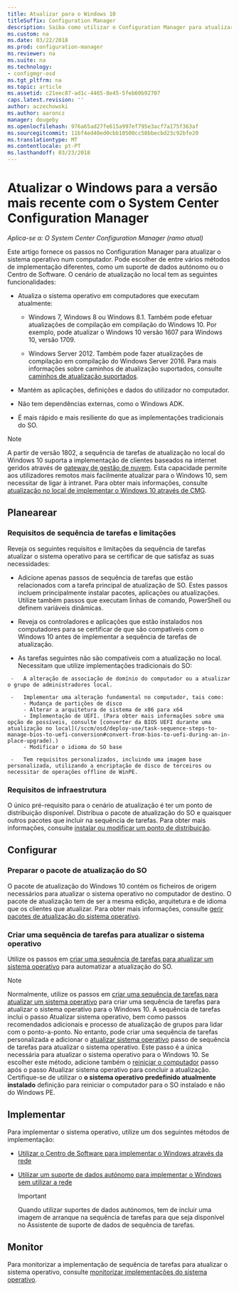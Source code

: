 ```yaml
---
title: Atualizar para o Windows 10
titleSuffix: Configuration Manager
description: Saiba como utilizar o Configuration Manager para atualizar o sistema operativo do Windows 7 ou posterior para Windows 10.
ms.custom: na
ms.date: 03/22/2018
ms.prod: configuration-manager
ms.reviewer: na
ms.suite: na
ms.technology:
- configmgr-osd
ms.tgt_pltfrm: na
ms.topic: article
ms.assetid: c21eec87-ad1c-4465-8e45-5feb60b92707
caps.latest.revision: ''
author: aczechowski
ms.author: aaroncz
manager: dougeby
ms.openlocfilehash: 976a65ad27fe615a997ef795e3acf7a175f363af
ms.sourcegitcommit: 11bf4ed40ed0cbb10500cc58bbecbd23c92bfe20
ms.translationtype: MT
ms.contentlocale: pt-PT
ms.lasthandoff: 03/23/2018
---
```

# <a name="upgrade-windows-to-the-latest-version-with-system-center-configuration-manager"></a>Atualizar o Windows para a versão mais recente com o System Center Configuration Manager

*Aplica-se a: O System Center Configuration Manager (ramo atual)*

Este artigo fornece os passos no Configuration Manager para atualizar o sistema operativo num computador. Pode escolher de entre vários métodos de implementação diferentes, como um suporte de dados autónomo ou o Centro de Software. O cenário de atualização no local tem as seguintes funcionalidades:  

-   Atualiza o sistema operativo em computadores que executam atualmente:
    - Windows 7, Windows 8 ou Windows 8.1. Também pode efetuar atualizações de compilação em compilação do Windows 10. Por exemplo, pode atualizar o Windows 10 versão 1607 para Windows 10, versão 1709.  
    
    - Windows Server 2012. Também pode fazer atualizações de compilação em compilação do Windows Server 2016. Para mais informações sobre caminhos de atualização suportados, consulte [caminhos de atualização suportados](https://docs.microsoft.com/windows-server/get-started/supported-upgrade-paths#upgrading-previous-retail-versions-of-windows-server-to-windows-server-2016).    

-   Mantém as aplicações, definições e dados do utilizador no computador.  

-   Não tem dependências externas, como o Windows ADK.  

-   É mais rápido e mais resiliente do que as implementações tradicionais do SO.  


> [!Note]  
> A partir de versão 1802, a sequência de tarefas de atualização no local do Windows 10 suporta a implementação de clientes baseados na internet geridos através de [gateway de gestão de nuvem](/sccm/core/clients/manage/plan-cloud-management-gateway). Esta capacidade permite aos utilizadores remotos mais facilmente atualizar para o Windows 10, sem necessitar de ligar à intranet. Para obter mais informações, consulte [atualização no local de implementar o Windows 10 através de CMG](/sccm/osd/deploy-use/manage-task-sequences-to-automate-tasks#deploy-windows-10-in-place-upgrade-via-cmg). <!-- 1357149 -->



##  <a name="BKMK_Plan"></a> Planearear  

### <a name="task-sequence-requirements-and-limitations"></a>Requisitos de sequência de tarefas e limitações

Reveja os seguintes requisitos e limitações da sequência de tarefas atualizar o sistema operativo para se certificar de que satisfaz as suas necessidades:  

  -   Adicione apenas passos de sequência de tarefas que estão relacionados com a tarefa principal de atualização de SO. Estes passos incluem principalmente instalar pacotes, aplicações ou atualizações. Utilize também passos que executam linhas de comando, PowerShell ou definem variáveis dinâmicas.  

  -   Reveja os controladores e aplicações que estão instalados nos computadores para se certificar de que são compatíveis com o Windows 10 antes de implementar a sequência de tarefas de atualização.  

  -   As tarefas seguintes não são compatíveis com a atualização no local. Necessitam que utilize implementações tradicionais do SO:  

     -   A alteração de associação de domínio do computador ou a atualizar o grupo de administradores local.  

     -   Implementar uma alteração fundamental no computador, tais como: 
         - Mudança de partições de disco
         - Alterar a arquitetura de sistema de x86 para x64
         - Implementação de UEFI. (Para obter mais informações sobre uma opção de possíveis, consulte [converter da BIOS UEFI durante uma atualização no local](/sccm/osd/deploy-use/task-sequence-steps-to-manage-bios-to-uefi-conversion#convert-from-bios-to-uefi-during-an-in-place-upgrade).)
         - Modificar o idioma do SO base  

     -   Tem requisitos personalizados, incluindo uma imagem base personalizada, utilizando a encriptação de disco de terceiros ou necessitar de operações offline de WinPE.  

### <a name="infrastructure-requirements"></a>Requisitos de infraestrutura  

O único pré-requisito para o cenário de atualização é ter um ponto de distribuição disponível. Distribua o pacote de atualização do SO e quaisquer outros pacotes que incluir na sequência de tarefas. Para obter mais informações, consulte [instalar ou modificar um ponto de distribuição](../../core/servers/deploy/configure/install-and-configure-distribution-points.md).



##  <a name="BKMK_Configure"></a> Configurar  

### <a name="prepare-the-os-upgrade-package"></a>Preparar o pacote de atualização do SO  

  O pacote de atualização do Windows 10 contém os ficheiros de origem necessários para atualizar o sistema operativo no computador de destino. O pacote de atualização tem de ser a mesma edição, arquitetura e de idioma que os clientes que atualizar. Para obter mais informações, consulte [gerir pacotes de atualização do sistema operativo](../get-started/manage-operating-system-upgrade-packages.md).  


### <a name="create-a-task-sequence-to-upgrade-the-os"></a>Criar uma sequência de tarefas para atualizar o sistema operativo  

  Utilize os passos em [criar uma sequência de tarefas para atualizar um sistema operativo](create-a-task-sequence-to-upgrade-an-operating-system.md) para automatizar a atualização do SO.  

   > [!NOTE]  
   > Normalmente, utilize os passos em [criar uma sequência de tarefas para atualizar um sistema operativo](create-a-task-sequence-to-upgrade-an-operating-system.md) para criar uma sequência de tarefas para atualizar o sistema operativo para o Windows 10. A sequência de tarefas inclui o passo Atualizar sistema operativo, bem como passos recomendados adicionais e processo de atualização de grupos para lidar com o ponto-a-ponto. No entanto, pode criar uma sequência de tarefas personalizada e adicionar o [atualizar sistema operativo](../understand/task-sequence-steps.md#BKMK_UpgradeOS) passo de sequência de tarefas para atualizar o sistema operativo. Este passo é a única necessária para atualizar o sistema operativo para o Windows 10. Se escolher este método, adicione também o [reiniciar o computador](../understand/task-sequence-steps.md#BKMK_RestartComputer) passo após o passo Atualizar sistema operativo para concluir a atualização. Certifique-se de utilizar o **o sistema operativo predefinido atualmente instalado** definição para reiniciar o computador para o SO instalado e não do Windows PE.  



##  <a name="BKMK_Deploy"></a> Implementar  

Para implementar o sistema operativo, utilize um dos seguintes métodos de implementação:  

  -   [Utilizar o Centro de Software para implementar o Windows através da rede](use-software-center-to-deploy-windows-over-the-network.md)  

  -   [Utilizar um suporte de dados autónomo para implementar o Windows sem utilizar a rede](use-stand-alone-media-to-deploy-windows-without-using-the-network.md)  

      > [!IMPORTANT]  
      > Quando utilizar suportes de dados autónomos, tem de incluir uma imagem de arranque na sequência de tarefas para que seja disponível no Assistente de suporte de dados de sequência de tarefas.




## <a name="monitor"></a>Monitor  

Para monitorizar a implementação de sequência de tarefas para atualizar o sistema operativo, consulte [monitorizar implementações do sistema operativo](monitor-operating-system-deployments.md).  
